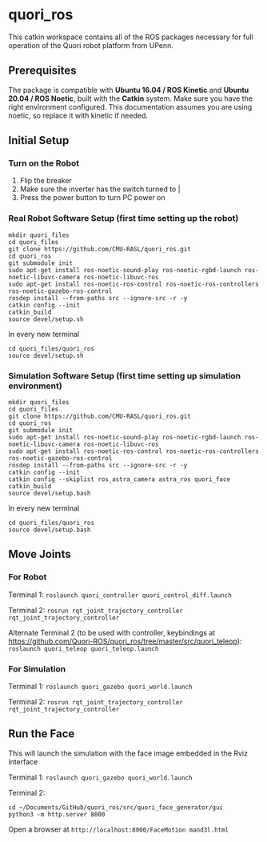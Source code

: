 # quori_ros

This catkin workspace contains all of the ROS packages necessary for full operation of the Quori robot platform from UPenn.

## Prerequisites

The package is compatible with **Ubuntu 16.04 / ROS Kinetic** and **Ubuntu 20.04 / ROS Noetic**, built with the **Catkin** system. Make sure you have the right environment configured. This documentation assumes you are using noetic, so replace it with kinetic if needed.

## Initial Setup

### Turn on the Robot

1. Flip the breaker
2. Make sure the inverter has the switch turned to |
3. Press the power button to turn PC power on

### Real Robot Software Setup (first time setting up the robot)

```
mkdir quori_files
cd quori_files
git clone https://github.com/CMU-RASL/quori_ros.git
cd quori_ros
git submodule init
sudo apt-get install ros-noetic-sound-play ros-noetic-rgbd-launch ros-noetic-libuvc-camera ros-noetic-libuvc-ros
sudo apt-get install ros-noetic-ros-control ros-noetic-ros-controllers ros-noetic-gazebo-ros-control
rosdep install --from-paths src --ignore-src -r -y
catkin config --init
catkin_build
source devel/setup.sh
```

In every new terminal
```
cd quori_files/quori_ros
source devel/setup.sh
```

### Simulation Software Setup (first time setting up simulation environment)

```
mkdir quori_files
cd quori_files
git clone https://github.com/CMU-RASL/quori_ros.git
cd quori_ros
git submodule init
sudo apt-get install ros-noetic-sound-play ros-noetic-rgbd-launch ros-noetic-libuvc-camera ros-noetic-libuvc-ros
sudo apt-get install ros-noetic-ros-control ros-noetic-ros-controllers ros-noetic-gazebo-ros-control
rosdep install --from-paths src --ignore-src -r -y
catkin config --init
catkin config --skiplist ros_astra_camera astra_ros quori_face
catkin_build
source devel/setup.bash
```

In every new terminal
```
cd quori_files/quori_ros
source devel/setup.bash
```

## Move Joints

### For Robot

Terminal 1: `roslaunch quori_controller quori_control_diff.launch`

Terminal 2: `rosrun rqt_joint_trajectory_controller rqt_joint_trajectory_controller`

Alternate Terminal 2 (to be used with controller, keybindings at https://github.com/Quori-ROS/quori_ros/tree/master/src/quori_teleop): `roslaunch quori_teleop quori_teleop.launch`

### For Simulation

Terminal 1: `roslaunch quori_gazebo quori_world.launch`

Terminal 2: `rosrun rqt_joint_trajectory_controller rqt_joint_trajectory_controller`

## Run the Face

This will launch the simulation with the face image embedded in the Rviz interface

Terminal 1: `roslaunch quori_gazebo quori_world.launch`

Terminal 2:
```
cd ~/Documents/GitHub/quori_ros/src/quori_face_generator/gui
python3 -m http.server 8000
```

Open a browser at `http://localhost:8000/FaceMotion mand3l.html`




